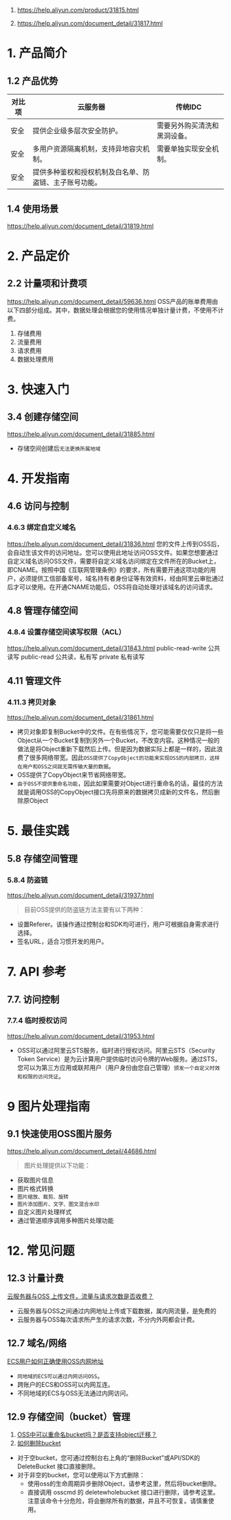 

1. https://help.aliyun.com/product/31815.html

1. https://help.aliyun.com/document_detail/31817.html
# 1. 产品简介
## 1.2 产品优势
|对比项  |云服务器                                         |传统IDC                              |
|-------|------------------------------------------------|-------------------------------------|
|安全   |提供企业级多层次安全防护。                         |需要另外购买清洗和黑洞设备。           |
|安全   |多用户资源隔离机制，支持异地容灾机制。              |需要单独实现安全机制。                 |
|安全   |提供多种鉴权和授权机制及白名单、防盗链、主子账号功能。|                                    |
## 1.4 使用场景
https://help.aliyun.com/document_detail/31819.html
# 2. 产品定价
## 2.2 计量项和计费项
https://help.aliyun.com/document_detail/59636.html
OSS产品的账单费用由以下四部分组成。其中，数据处理会根据您的使用情况单独计量计费，不使用不计费。
1. 存储费用
2. 流量费用
3. 请求费用
4. 数据处理费用
# 3. 快速入门 
## 3.4 创建存储空间
https://help.aliyun.com/document_detail/31885.html
* 存储空间创建后`无法更换所属地域`
# 4. 开发指南
## 4.6 访问与控制
### 4.6.3 绑定自定义域名
https://help.aliyun.com/document_detail/31836.html
您的文件上传到OSS后，会自动生该文件的访问地址。您可以使用此地址访问OSS文件。如果您想要通过自定义域名访问OSS文件，需要将自定义域名访问绑定在文件所在的Bucket上，即CNAME。按照中国《互联网管理条例》的要求，所有需要开通这项功能的用户，必须提供工信部备案号，域名持有者身份证等有效资料，经由阿里云审批通过后才可以使用。在开通CNAME功能后，OSS将自动处理对该域名的访问请求。

## 4.8 管理存储空间
### 4.8.4 设置存储空间读写权限（ACL）
https://help.aliyun.com/document_detail/31843.html
public-read-write 公共读写
public-read 公共读，私有写
private	私有读写
## 4.11 管理文件
### 4.11.3 拷贝对象
https://help.aliyun.com/document_detail/31861.html
* 拷贝对象即复制Bucket中的文件。在有些情况下，您可能需要仅仅只是将一些Object从一个Bucket复制到另外一个Bucket，不改变内容。这种情况一般的做法是将Object重新下载然后上传。但是因为数据实际上都是一样的，因此浪费了很多网络带宽。因此`OSS提供了CopyObject的功能来实现OSS的内部拷贝，这样在用户和OSS之间就无需传输大量的数据`。
* OSS提供了CopyObject来节省网络带宽。
* `由于OSS不提供重命名功能`，因此如果需要对Object进行重命名的话，最佳的方法就是调用OSS的CopyObject接口先将原来的数据拷贝成新的文件名，然后删除原Object
# 5. 最佳实践
## 5.8 存储空间管理
### 5.8.4 防盗链
https://help.aliyun.com/document_detail/31937.html
> 目前OSS提供的防盗链方法主要有以下两种：
* 设置Referer。该操作通过控制台和SDK均可进行，用户可根据自身需求进行选择。
* 签名URL，适合习惯开发的用户。
# 7. API 参考 
## 7.7. 访问控制
### 7.7.4 临时授权访问
https://help.aliyun.com/document_detail/31953.html
* OSS可以通过阿里云STS服务，临时进行授权访问。阿里云STS（Security Token Service）是为云计算用户提供临时访问令牌的Web服务。通过STS，您可以为第三方应用或联邦用户（用户身份由您自己管理）`颁发一个自定义时效和权限的访问凭证`。

# 9 图片处理指南
## 9.1 快速使用OSS图片服务
https://help.aliyun.com/document_detail/44686.html
> 图片处理提供以下功能：
* 获取图片信息
* 图片格式转换
* `图片缩放、裁剪、旋转`
* `图片添加图片、文字、图文混合水印`
* 自定义图片处理样式
* 通过管道顺序调用多种图片处理功能
# 12. 常见问题
## 12.3 计量计费
[云服务器与OSS 上传文件，流量与请求次数是否收费？](https://help.aliyun.com/knowledge_detail/39679.html)
* 云服务器与OSS之间通过内网地址上传或下载数据，属内网流量，是免费的
* 云服务器与OSS每次请求所产生的请求次数，不分内外网都会计费。
## 12.7 域名/网络
[ECS用户如何正确使用OSS内网地址](https://help.aliyun.com/knowledge_detail/39584.html)
* `同地域的ECS可以通过内网访问OSS`。
* 跨账户的ECS和OSS可以内网互连。
* 不同地域的ECS与OSS无法通过内网访问。
## 12.9  存储空间（bucket）管理
1. [OSS中可以重命名bucket吗？是否支持object迁移？](https://help.aliyun.com/knowledge_detail/39588.html)
2. [如何删除bucket](https://help.aliyun.com/knowledge_detail/65468.html)
* 对于空bucket，您可通过控制台右上角的“删除Bucket”或API/SDK的 DeleteBucket 接口直接删除。
* 对于非空的bucket，您可以使用以下方式删除：
  * 使用oss的生命周期异步删除Object，请参考这里，然后将bucket删除。
  * 直接调用 osscmd 的 deletewholebucket 接口进行删除，请参考这里。注意该命令十分危险，将会删除所有的数据，并且不可恢复。请慎重使用。